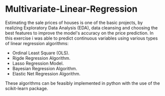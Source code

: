 # Multivariate-Linear-Regression

Estimating the sale prices of houses is one of the basic projects, by realizing Exploratory Data Analysis (EDA), data cleansing and choosing the best features to improve the model's accuracy on the price prediction. In this exercise i was able to predict continuous variables using various types of linear regression algorithms:

* Ordinal Least Square (OLS).
* Rigde Regression Algorithm.
* Lasso Regression Model.
* Bayesian Regression Algorithm.
* Elastic Net Regression Algorithm.

These algorithms can be feasibly implemented in python with the use of the scikit-learn package.
